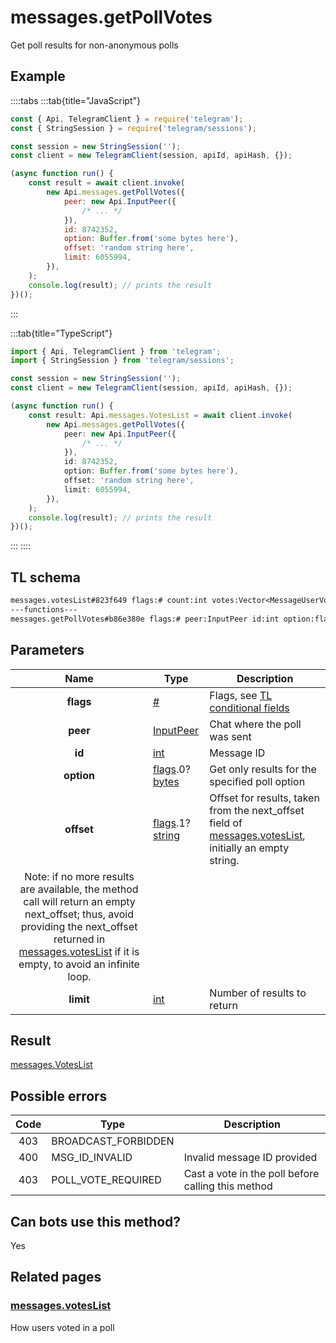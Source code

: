 # messages.getPollVotes

Get poll results for non-anonymous polls

## Example

::::tabs
:::tab{title="JavaScript"}

```js
const { Api, TelegramClient } = require('telegram');
const { StringSession } = require('telegram/sessions');

const session = new StringSession('');
const client = new TelegramClient(session, apiId, apiHash, {});

(async function run() {
    const result = await client.invoke(
        new Api.messages.getPollVotes({
            peer: new Api.InputPeer({
                /* ... */
            }),
            id: 8742352,
            option: Buffer.from('some bytes here'),
            offset: 'random string here',
            limit: 6055994,
        }),
    );
    console.log(result); // prints the result
})();
```

:::

:::tab{title="TypeScript"}

```ts
import { Api, TelegramClient } from 'telegram';
import { StringSession } from 'telegram/sessions';

const session = new StringSession('');
const client = new TelegramClient(session, apiId, apiHash, {});

(async function run() {
    const result: Api.messages.VotesList = await client.invoke(
        new Api.messages.getPollVotes({
            peer: new Api.InputPeer({
                /* ... */
            }),
            id: 8742352,
            option: Buffer.from('some bytes here'),
            offset: 'random string here',
            limit: 6055994,
        }),
    );
    console.log(result); // prints the result
})();
```

:::
::::

## TL schema

```txt
messages.votesList#823f649 flags:# count:int votes:Vector<MessageUserVote> users:Vector<User> next_offset:flags.0?string = messages.VotesList;
---functions---
messages.getPollVotes#b86e380e flags:# peer:InputPeer id:int option:flags.0?bytes offset:flags.1?string limit:int = messages.VotesList;
```

## Parameters

|                                                                                                                                 Name                                                                                                                                  | Type                                                                                                                           | Description                                                                                                                                                        |
| :-------------------------------------------------------------------------------------------------------------------------------------------------------------------------------------------------------------------------------------------------------------------: | ------------------------------------------------------------------------------------------------------------------------------ | ------------------------------------------------------------------------------------------------------------------------------------------------------------------ |
|                                                                                                                               **flags**                                                                                                                               | [#](https://core.telegram.org/type/%23)                                                                                        | Flags, see [TL conditional fields](https://core.telegram.org/mtproto/TL-combinators#conditional-fields)                                                            |
|                                                                                                                               **peer**                                                                                                                                | [InputPeer](https://core.telegram.org/type/InputPeer)                                                                          | Chat where the poll was sent                                                                                                                                       |
|                                                                                                                                **id**                                                                                                                                 | [int](https://core.telegram.org/type/int)                                                                                      | Message ID                                                                                                                                                         |
|                                                                                                                              **option**                                                                                                                               | [flags](https://core.telegram.org/mtproto/TL-combinators#conditional-fields).0?[bytes](https://core.telegram.org/type/bytes)   | Get only results for the specified poll option                                                                                                                     |
|                                                                                                                              **offset**                                                                                                                               | [flags](https://core.telegram.org/mtproto/TL-combinators#conditional-fields).1?[string](https://core.telegram.org/type/string) | Offset for results, taken from the next_offset field of [messages.votesList](https://core.telegram.org/constructor/messages.votesList), initially an empty string. |
| Note: if no more results are available, the method call will return an empty next_offset; thus, avoid providing the next_offset returned in [messages.votesList](https://core.telegram.org/constructor/messages.votesList) if it is empty, to avoid an infinite loop. |
|                                                                                                                               **limit**                                                                                                                               | [int](https://core.telegram.org/type/int)                                                                                      | Number of results to return                                                                                                                                        |

## Result

[messages.VotesList](https://core.telegram.org/type/messages.VotesList)

## Possible errors

| Code | Type                | Description                                        |
| :--: | ------------------- | -------------------------------------------------- |
| 403  | BROADCAST_FORBIDDEN |                                                    |
| 400  | MSG_ID_INVALID      | Invalid message ID provided                        |
| 403  | POLL_VOTE_REQUIRED  | Cast a vote in the poll before calling this method |

## Can bots use this method?

Yes

## Related pages

### [messages.votesList](https://core.telegram.org/constructor/messages.votesList)

How users voted in a poll
